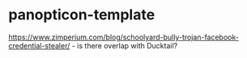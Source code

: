 # panopticon-template

https://www.zimperium.com/blog/schoolyard-bully-trojan-facebook-credential-stealer/ - is there overlap with Ducktail?

